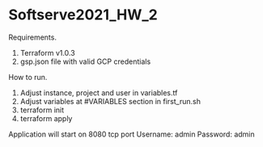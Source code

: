 # Softserve2021_HW_2

Requirements.

1. Terraform v1.0.3
2. gsp.json file with valid GCP credentials

How to run.

1. Adjust instance, project and user in variables.tf
2. Adjust variables at #VARIABLES section in first_run.sh
3. terraform init
4. terraform apply

Application will start on 8080 tcp port 
Username: admin
Password: admin


